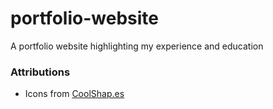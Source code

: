 # portfolio-website
 A portfolio website highlighting my experience and education

### Attributions
- Icons from <a target="_blank" href="https://coolshap.es/">CoolShap.es</a>